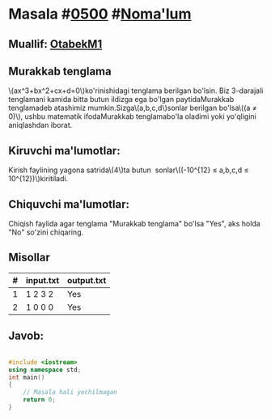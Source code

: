 
<h1>Masala #<a href="https://robocontest.uz/tasks/0500">0500</a> #<a href="https://robocontest.uz/tasks?category=1">Noma'lum</a></h1>
<h2> Muallif: <a href="https://robocontest.uz/profile/otabek_333">OtabekM1</a></h2>
<h2>Murakkab tenglama</h2>
<p>\(ax^3+bx^2+cx+d=0\)ko'rinishidagi tenglama berilgan bo'lsin. Biz 3-darajali tenglamani kamida bitta butun ildizga ega bo'lgan paytidaMurakkab tenglamadeb atashimiz mumkin.Sizga\(a,b,c,d\)sonlar berilgan bo'lsa\((a ≠ 0)\), ushbu matematik ifodaMurakkab tenglamabo'la oladimi yoki yo'qligini aniqlashdan iborat.</p>
<h2>Kiruvchi ma'lumotlar:</h2>
<p>Kirish faylining yagona satrida\(4\)ta butun  sonlar\((-10^{12} ≤ a,b,c,d ≤ 10^{12})\)kiritiladi.</p>
<h2>Chiquvchi ma'lumotlar:</h2>
<p>Chiqish faylida agar tenglama "Murakkab tenglama" bo'lsa "Yes", aks holda "No" so'zini chiqaring.</p>
<h2>Misollar</h2>
<table>
    <thead>
        <tr>
            <th>#</th>
            <th>input.txt</th>
            <th>output.txt</th>
        </tr>
    </thead>
    <tbody>
            <tr>
                <td>1</td>
                <td>1 2 3 2</td>
                <td>Yes</td>
            </tr>
            <tr>
                <td>2</td>
                <td>1 0 0 0</td>
                <td>Yes</td>
            </tr>
    </tbody>
    </table>
    
<h2>Javob:</h2>

######
```cpp
#include <iostream>
using namespace std;
int main()
{
    // Masala hali yechilmagan
    return 0;
}
```
